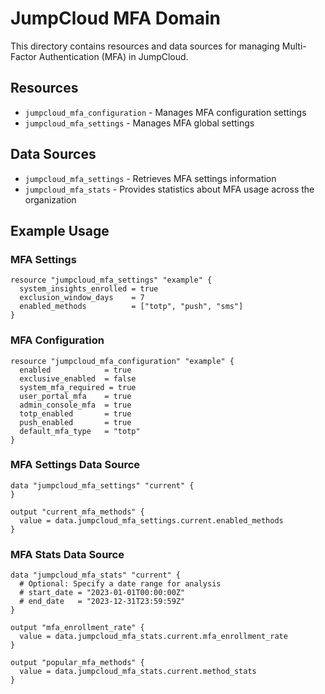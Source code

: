 # JumpCloud MFA Domain

This directory contains resources and data sources for managing Multi-Factor Authentication (MFA) in JumpCloud.

## Resources

- `jumpcloud_mfa_configuration` - Manages MFA configuration settings
- `jumpcloud_mfa_settings` - Manages MFA global settings

## Data Sources

- `jumpcloud_mfa_settings` - Retrieves MFA settings information
- `jumpcloud_mfa_stats` - Provides statistics about MFA usage across the organization

## Example Usage

### MFA Settings

```hcl
resource "jumpcloud_mfa_settings" "example" {
  system_insights_enrolled = true
  exclusion_window_days    = 7
  enabled_methods          = ["totp", "push", "sms"]
}
```

### MFA Configuration

```hcl
resource "jumpcloud_mfa_configuration" "example" {
  enabled            = true
  exclusive_enabled  = false
  system_mfa_required = true
  user_portal_mfa    = true
  admin_console_mfa  = true
  totp_enabled       = true
  push_enabled       = true
  default_mfa_type   = "totp"
}
```

### MFA Settings Data Source

```hcl
data "jumpcloud_mfa_settings" "current" {
}

output "current_mfa_methods" {
  value = data.jumpcloud_mfa_settings.current.enabled_methods
}
```

### MFA Stats Data Source

```hcl
data "jumpcloud_mfa_stats" "current" {
  # Optional: Specify a date range for analysis
  # start_date = "2023-01-01T00:00:00Z"
  # end_date   = "2023-12-31T23:59:59Z"
}

output "mfa_enrollment_rate" {
  value = data.jumpcloud_mfa_stats.current.mfa_enrollment_rate
}

output "popular_mfa_methods" {
  value = data.jumpcloud_mfa_stats.current.method_stats
}
``` 